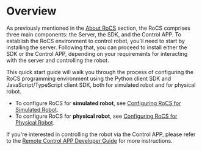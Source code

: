 # Overview

As previously mentioned in the [About RoCS](concepts/about_rocs.md) section, the RoCS comprises three main components: the Server, the SDK, and the Control APP. To establish the RoCS environment to control robot, you'll need to start by installing the server. Following that, you can proceed to install either the SDK or the Control APP, depending on your requirements for interacting with the server and controlling the robot.

This quick start guide will walk you through the process of configuring the RoCS programming environment using the Python client SDK and JavaScript/TypeScript client SDK, both for simulated robot and for physical robot.

* To configure RoCS for **simulated robot**, see [Configuring RoCS for Simulated Robot](quick_start/setup_for_simulated_robot.md).
* To configure RoCS for **physical robot**, see [Configuring RoCS for Physical Robot](quick_start/setup_for_physical_robot.md).

If you're interested in controlling the robot via the Control APP, please refer to the [Remote Control APP Developer Guide](demo_app/overview.md) for more instructions.
